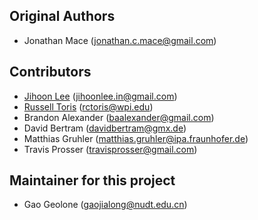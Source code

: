 Original Authors
----------------

 * Jonathan Mace (jonathan.c.mace@gmail.com)

Contributors
------------

 * [Jihoon Lee](http://notemywish.com) (jihoonlee.in@gmail.com)
 * [Russell Toris](http://users.wpi.edu/~rctoris/) (rctoris@wpi.edu)
 * Brandon Alexander (baalexander@gmail.com)
 * David Bertram (davidbertram@gmx.de)
 * Matthias Gruhler (matthias.gruhler@ipa.fraunhofer.de)
 * Travis Prosser (travisprosser@gmail.com) 

Maintainer for this project
------------
 * Gao Geolone  (gaojialong@nudt.edu.cn)
